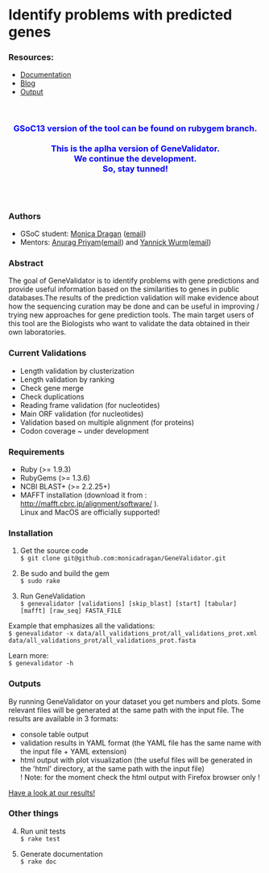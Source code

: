 Identify problems with predicted genes
===============

<h3>Resources:</h3>

* [Documentation](http://gene-prediction.blogspot.ch/p/documentation.html)
* [Blog](http://gene-prediction.blogspot.ro/)
* [Output](http://swarm.cs.pub.ro/~mdragan/gsoc2013/genevalidator/)
<br>
<h3><div align = center><font color="blue">
GSoC13 version of the tool can be found on rubygem branch.<br><br> This is the aplha version of GeneValidator.<br> We continue the development.<br> So, stay tunned!


</font></div></h3>
<br><br>

### Authors

* GSoC student: [Monica Dragan](http://swarm.cs.pub.ro/~mdragan/gsoc2013/Monica_Dragan_CV.pdf) ([email](mailto:monica.dragan@cti.pub.ro))
* Mentors: [Anurag Priyam](https://plus.google.com/114122400102590087616/about)([email](mailto:anurag08priyam@gmail.com)) and [Yannick Wurm](http://yannick.poulet.org/)([email](mailto:y.wurm@qmul.ac.uk))

### Abstract
The goal of GeneValidator is to identify problems with gene predictions and provide useful information based on the similarities to genes in public databases.The results of the prediction validation will make evidence about how the sequencing curation may be done and can be useful in improving / trying new approaches for gene prediction tools. The main target users of this tool are the Biologists who want to validate the data obtained in their own laboratories.

### Current Validations
* Length validation by clusterization
* Length validation by ranking
* Check gene merge
* Check duplications
* Reading frame validation (for nucleotides)
* Main ORF validation (for nucleotides)
* Validation based on multiple alignment (for proteins) 
* Codon coverage ~ under development

### Requirements
* Ruby (>= 1.9.3)
* RubyGems (>= 1.3.6)
* NCBI BLAST+ (>= 2.2.25+)
* MAFFT installation (download it from : http://mafft.cbrc.jp/alignment/software/ ).<br>
Linux and MacOS are officially supported!

### Installation
1. Get the source code<br>
`$ git clone git@github.com:monicadragan/GeneValidator.git`

2. Be sudo and build the gem<br>
`$ sudo rake`

3. Run GeneValidation<br>
`$ genevalidator [validations] [skip_blast] [start] [tabular] [mafft] [raw_seq] FASTA_FILE` 

Example that emphasizes all the validations:<br>
`$ genevalidator -x data/all_validations_prot/all_validations_prot.xml data/all_validations_prot/all_validations_prot.fasta`

Learn more:<br>
`$ genevalidator -h`

### Outputs
By running GeneValidator on your dataset you get numbers and plots. Some relevant files will be generated at the same path with the input file. The results are available in 3 formats:
* console table output 
* validation results in YAML format (the YAML file has the same name with the input file + YAML extension) 
* html output with plot visualization (the useful files will be generated in the 'html' directory, at the same path with the input file)<br>
! Note: for the moment check the html output with Firefox browser only !

[Have a look at our results!](http://swarm.cs.pub.ro/~mdragan/gsoc2013/genevalidator)

### Other things

4. Run unit tests<br>
`$ rake test`

5. Generate documentation<br>
`$ rake doc`


 


